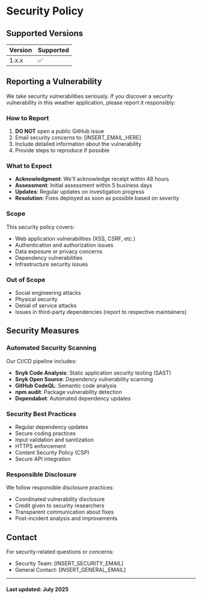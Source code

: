 # Security Policy

## Supported Versions

| Version | Supported          |
| ------- | ------------------ |
| 1.x.x   | :white_check_mark: |

## Reporting a Vulnerability

We take security vulnerabilities seriously. If you discover a security vulnerability in this weather application, please report it responsibly:

### How to Report

1. **DO NOT** open a public GitHub issue
2. Email security concerns to: [INSERT_EMAIL_HERE]
3. Include detailed information about the vulnerability
4. Provide steps to reproduce if possible

### What to Expect

- **Acknowledgment**: We'll acknowledge receipt within 48 hours
- **Assessment**: Initial assessment within 5 business days
- **Updates**: Regular updates on investigation progress
- **Resolution**: Fixes deployed as soon as possible based on severity

### Scope

This security policy covers:

- Web application vulnerabilities (XSS, CSRF, etc.)
- Authentication and authorization issues
- Data exposure or privacy concerns
- Dependency vulnerabilities
- Infrastructure security issues

### Out of Scope

- Social engineering attacks
- Physical security
- Denial of service attacks
- Issues in third-party dependencies (report to respective maintainers)

## Security Measures

### Automated Security Scanning

Our CI/CD pipeline includes:

- **Snyk Code Analysis**: Static application security testing (SAST)
- **Snyk Open Source**: Dependency vulnerability scanning
- **GitHub CodeQL**: Semantic code analysis
- **npm audit**: Package vulnerability detection
- **Dependabot**: Automated dependency updates

### Security Best Practices

- Regular dependency updates
- Secure coding practices
- Input validation and sanitization
- HTTPS enforcement
- Content Security Policy (CSP)
- Secure API integration

### Responsible Disclosure

We follow responsible disclosure practices:

- Coordinated vulnerability disclosure
- Credit given to security researchers
- Transparent communication about fixes
- Post-incident analysis and improvements

## Contact

For security-related questions or concerns:

- Security Team: [INSERT_SECURITY_EMAIL]
- General Contact: [INSERT_GENERAL_EMAIL]

---

#### Last updated: July 2025
